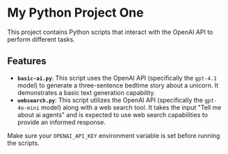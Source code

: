 # My Python Project One

This project contains Python scripts that interact with the OpenAI API to perform different tasks.

## Features

-   **`basic-ai.py`**: This script uses the OpenAI API (specifically the `gpt-4.1` model) to generate a three-sentence bedtime story about a unicorn. It demonstrates a basic text generation capability.
-   **`websearch.py`**: This script utilizes the OpenAI API (specifically the `gpt-4o-mini` model) along with a web search tool. It takes the input "Tell me about ai agents" and is expected to use web search capabilities to provide an informed response.


Make sure your `OPENAI_API_KEY` environment variable is set before running the scripts.
